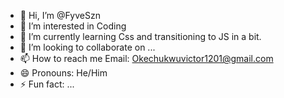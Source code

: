 - 👋 Hi, I’m @FyveSzn
- 👀 I’m interested in Coding
- 🌱 I’m currently learning Css and transitioning to JS in a bit.
- 💞️ I’m looking to collaborate on ...
- 📫 How to reach me Email: Okechukwuvictor1201@gmail.com
- 😄 Pronouns: He/Him 
- ⚡ Fun fact: ...

<!---
FyveSzn/FyveSzn is a ✨ special ✨ repository because its `README.md` (this file) appears on your GitHub profile.
You can click the Preview link to take a look at your changes.
--->
